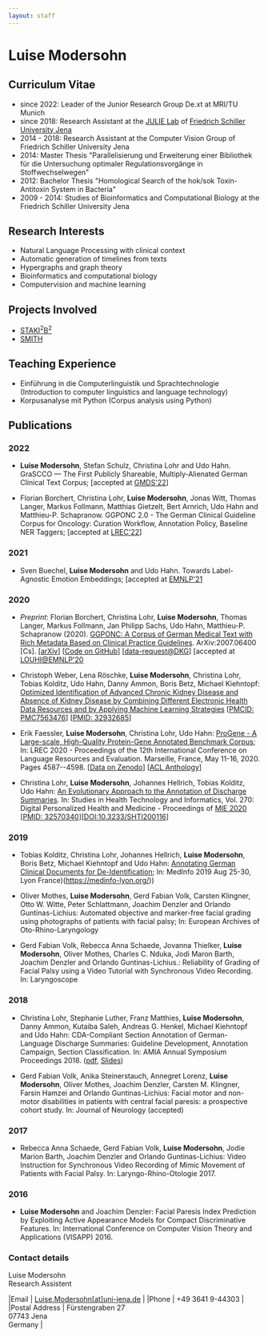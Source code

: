 ```yaml
---
layout: staff
---
```


# Luise Modersohn

## Curriculum Vitae
* since 2022: Leader of the Junior Research Group De.xt at MRI/TU Munich
* since 2018: Research Assistant at the [JULIE Lab](https://julielab.de) of [Friedrich Schiller University Jena](https://www.uni-jena.de/)
* 2014 - 2018: Research Assistant at the Computer Vision Group of Friedrich Schiller University Jena
* 2014: Master Thesis "Parallelisierung und Erweiterung einer Bibliothek für die Untersuchung optimaler Regulationsvorgänge in Stoffwechselwegen"
* 2012: Bachelor Thesis "Homological Search of the hok/sok Toxin-Antitoxin System in Bacteria"
* 2009 - 2014: Studies of Bioinformatics and Computational Biology at the Friedrich Schiller University Jena


## Research Interests

* Natural Language Processing with clinical context
* Automatic generation of timelines from texts
* Hypergraphs and graph theory
* Bioinformatics and computational biology
* Computervision and machine learning

## Projects Involved
* [STAKI<sup>2</sup>B<sup>2</sup>](http://gepris.dfg.de/gepris/projekt/315098900)
* [SMITH](http://www.smith.care/)

## Teaching Experience
* Einführung in die Computerlinguistik und Sprachtechnologie (Introduction to computer linguistics and language technology)
* Korpusanalyse mit Python (Corpus analysis using Python)

## Publications
### 2022
* **Luise Modersohn**, Stefan Schulz, Christina Lohr and Udo Hahn. GraSCCO — The First Publicly Shareable, Multiply-Alienated German Clinical Text Corpus; [accepted at [GMDS'22](https://gmds-tmf-2022.de/)] 

* Florian Borchert, Christina Lohr, **Luise Modersohn**, Jonas Witt, Thomas Langer, Markus Follmann, Matthias Gietzelt, Bert Arnrich, Udo Hahn and Matthieu-P. Schapranow. GGPONC 2.0 - The German Clinical Guideline Corpus for Oncology: Curation Workflow, Annotation Policy, Baseline NER Taggers; [accepted at [LREC'22](https://lrec2022.lrec-conf.org/en/conference-programme/accepted-papers/)]

### 2021
* Sven Buechel, **Luise Modersohn** and Udo Hahn. Towards Label-Agnostic Emotion Embeddings; [accepted at [EMNLP'21](https://2021.emnlp.org/) 

### 2020
* *Preprint*: Florian Borchert, Christina Lohr, **Luise Modersohn**, Thomas Langer, Markus Follmann, Jan Philipp Sachs, Udo Hahn, Matthieu-P. Schapranow (2020). [GGPONC: A Corpus of German Medical Text with Rich Metadata Based on Clinical Practice Guidelines](http://arxiv.org/abs/2007.06400). ArXiv:2007.06400 [Cs]. [[arXiv](http://arxiv.org/abs/2007.06400)] [[Code on GitHub](https://github.com/JULIELab/GGPOnc)] [[data-request@DKG](https://www.leitlinienprogramm-onkologie.de/projekte/ggponc-english/)] [accepted at [LOUHI@EMNLP'20](https://louhi2020.fbk.eu/)

* Christoph Weber, Lena Röschke, **Luise Modersohn**, Christina Lohr, Tobias Kolditz, Udo Hahn, Danny Ammon, Boris Betz, Michael Kiehntopf:
[Optimized Identification of Advanced Chronic Kidney Disease and Absence of Kidney Disease by Combining Different Electronic Health Data Resources and by Applying Machine Learning Strategies](https://www.ncbi.nlm.nih.gov/pmc/articles/PMC7563476/) [[PMCID: PMC7563476](https://www.ncbi.nlm.nih.gov/pmc/articles/PMC7563476/)] [[PMID: 32932685](https://pubmed.ncbi.nlm.nih.gov/32932685/)]

* Erik Faessler, **Luise Modersohn**, Christina Lohr, Udo Hahn:  [ProGene - A Large-scale, High-Quality Protein-Gene Annotated Benchmark Corpus](http://www.lrec-conf.org/proceedings/lrec2020/pdf/2020.lrec-1.564.pdf); In: LREC 2020 - Proceedings of the 12th International Conference on Language Resources and Evaluation. Marseille, France, May 11-16, 2020. Pages 4587--4598. [[Data on Zenodo](https://zenodo.org/record/3698568)] [[ACL Anthology](https://www.aclweb.org/anthology/2020.lrec-1.564/)]

* Christina Lohr, **Luise Modersohn**, Johannes Hellrich, Tobias Kolditz, Udo Hahn: [An Evolutionary Approach to the Annotation of Discharge Summaries](http://ebooks.iospress.nl/publication/54118). In: Studies in Health Technology and Informatics, Vol. 270: Digital Personalized Health and Medicine - Proceedings of [MIE 2020](http://mie2020.org) [[PMID: 32570340](https://pubmed.ncbi.nlm.nih.gov/32570340/)][[DOI:10.3233/SHTI200116](https://doi.org/10.3233/shti200116)]


### 2019
* Tobias Kolditz, Christina Lohr, Johannes Hellrich, **Luise Modersohn**, Boris Betz, Michael Kiehntopf and Udo Hahn: [Annotating German Clinical Documents for De-Identification](http://ebooks.iospress.nl/volumearticle/51977); In: MedInfo 2019 Aug 25-30, Lyon France)(https://medinfo-lyon.org/))

* Oliver Mothes, **Luise Modersohn**, Gerd Fabian Volk, Carsten Klingner, Otto W. Witte, Peter Schlattmann, Joachim Denzler and Orlando Guntinas-Lichius: Automated objective and marker-free facial grading using photographs of patients with facial palsy; In: European Archives of Oto-Rhino-Laryngology 

* Gerd Fabian Volk, Rebecca Anna Schaede, Jovanna Thielker, **Luise Modersohn**, Oliver Mothes, Charles C. Nduka, Jodi Maron Barth, Joachim Denzler and Orlando Guntinas-Lichius.: Reliability of Grading of Facial Palsy using a Video Tutorial with Synchronous Video Recording. In: Laryngoscope


### 2018
* Christina Lohr, Stephanie Luther, Franz Matthies, **Luise Modersohn**, Danny Ammon, Kutaiba Saleh, Andreas G. Henkel, Michael Kiehntopf and Udo Hahn: CDA-Compliant Section Annotation of German-Language Discharge Summaries: Guideline Development, Annotation Campaign, Section Classification. In: AMIA Annual Symposium Proceedings 2018. ([pdf](/downloads/publications/papers/lohr-2018-amia-sections.pdf), [Slides](/downloads/publications/slides/lohr-2018-amia-sections-slides.pdf))

* Gerd Fabian Volk, Anika Steinerstauch, Annegret Lorenz, **Luise Modersohn**, Oliver Mothes, Joachim Denzler, Carsten M. Klingner, Farsin Hamzei and Orlando Guntinas-Lichius: Facial motor and non-motor disabilities in patients with central facial paresis: a prospective cohort study. In: Journal of Neurology (accepted)


### 2017
* Rebecca Anna Schaede, Gerd Fabian Volk, **Luise Modersohn**, Jodie Marion Barth, Joachim Denzler and Orlando Guntinas-Lichius: Video Instruction for Synchronous Video Recording of Mimic Movement of Patients with Facial Palsy. In: Laryngo-Rhino-Otologie 2017.

### 2016
* **Luise Modersohn** and Joachim Denzler: Facial Paresis Index Prediction by Exploiting Active Appearance Models for Compact Discriminative Features. In: International Conference on Computer Vision Theory and Applications (VISAPP) 2016.

### Contact details
Luise Modersohn<br/>
Research Assistent

|Email | [Luise.Modersohn[at]uni-jena.de](mailto:Luise.Modersohn@uni-jena.de) |
|Phone | +49 3641 9-44303 |
|Postal Address | Fürstengraben 27<br/> 07743 Jena<br/> Germany |

